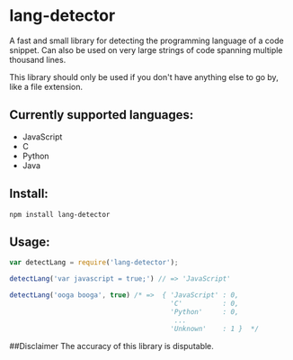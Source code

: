 lang-detector
=====
A fast and small library for detecting the programming language of a code snippet. Can also be used on very large strings of code spanning multiple thousand lines.

This library should only be used if you don't have anything else to go by, like a file extension.

## Currently supported languages:
* JavaScript
* C
* Python
* Java

## Install:
```Shell
npm install lang-detector
```

## Usage:
```JavaScript
var detectLang = require('lang-detector');

detectLang('var javascript = true;') // => 'JavaScript'

detectLang('ooga booga', true) /* =>  { 'JavaScript' : 0,
                                        'C'          : 0,
                                        'Python'     : 0,
                                         ...
                                        'Unknown'    : 1 }  */

```

##Disclaimer
The accuracy of this library is disputable.